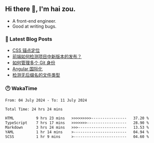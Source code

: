 ## Hi there 👋, I'm hai zou.

- A front-end engineer.
- Good at writing bugs.

### 📖 Latest Blog Posts
<!-- BLOG-POST-LIST:START -->
- [CSS 锚点定位](https://blog.izou.top/css/anchor-position/)
- [前端如何检测项目中新版本的发布？](https://blog.izou.top/angular/version-update/)
- [如何管理多个 Git 身份](https://blog.izou.top/git/multi-git-identity/)
- [Angular 国际化](https://blog.izou.top/angular/i18n/)
- [检测无后缀名的文件类型](https://blog.izou.top/js/filetype-check/)
<!-- BLOG-POST-LIST:END -->

### 🕐 WakaTime
<!--START_SECTION:waka-->

```txt
From: 04 July 2024 - To: 11 July 2024

Total Time: 24 hrs 24 mins

HTML          9 hrs 23 mins   >>>>>>>>>----------------   37.20 %
TypeScript    7 hrs 17 mins   >>>>>>>------------------   28.90 %
Markdown      3 hrs 24 mins   >>>----------------------   13.53 %
YAML          1 hr 14 mins    >------------------------   04.94 %
SCSS          1 hr 9 mins     >------------------------   04.60 %
```

<!--END_SECTION:waka-->
